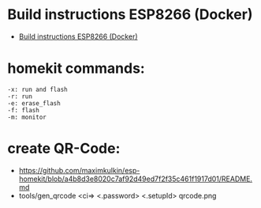 # Build instructions ESP8266 (Docker)

* [Build instructions ESP8266 (Docker)](https://github.com/amaider/homekit/blob/master/Build%20instructions.md)

# homekit commands:
    -x: run and flash 
    -r: run
    -e: erase_flash
    -f: flash
    -m: monitor
# create QR-Code: 
* https://github.com/maximkulkin/esp-homekit/blob/a4b8d3e8020c7af92d49ed7f2f35c461f1917d01/README.md
* tools/gen_qrcode <ci=> <.password> <.setupId> qrcode.png